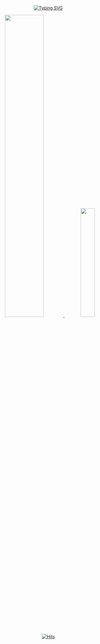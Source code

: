 <div align="center">
<br>
  
[![Typing SVG](https://readme-typing-svg.demolab.com?font=Roboto+Slab&weight=500&size=25&pause=1000&color=71CAF7&background=FFFFFF00&center=true&vCenter=true&width=435&lines=Hi+there%2C+I'm+Sohee+%F0%9F%94%A5)](https://git.io/typing-svg)

<div display="flex-container">
<a href="https://github.com/">
    <img src="https://github-readme-activity-graph.vercel.app/graph?username=ssso2&theme=react-dark&hide_title=true&bg_color=transparent&radius=8&height=395" width="50%">
</a>
<a href="https://github.com/">
    <img src="https://github-readme-stats.vercel.app/api/top-langs/?username=ssso2&layout=compact&theme=transparent" width="30%">
</a>
</div>

<br>
<br>

[![Hits](https://hits.seeyoufarm.com/api/count/incr/badge.svg?url=https%3A%2F%2Fgithub.com%2Fssso2%2Fssso2&count_bg=%236ACAE3&title_bg=%23D4D9DA&icon=&icon_color=%23FFFFFF&title=View&edge_flat=false)](https://hits.seeyoufarm.com)

</div>
